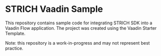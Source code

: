 # STRICH Vaadin Sample

This repository contains sample code for integrating STRICH SDK into a Vaadin Flow application.
The project was created using the Vaadin Starter Template.

Note: this repository is a work-in-progress and may not represent best practice.
